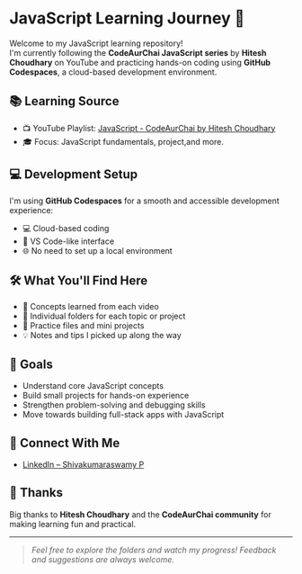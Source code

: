 # JavaScript Learning Journey 🚀

Welcome to my JavaScript learning repository!  
I'm currently following the **CodeAurChai JavaScript series** by **Hitesh Choudhary** on YouTube and practicing hands-on coding using **GitHub Codespaces**, a cloud-based development environment.

## 📚 Learning Source

- 📺 YouTube Playlist: [JavaScript - CodeAurChai by Hitesh Choudhary](https://www.youtube.com/@HiteshChoudhary)
- 🎓 Focus: JavaScript fundamentals, project,and more.

## 💻 Development Setup

I'm using **GitHub Codespaces** for a smooth and accessible development experience:
- 💻 Cloud-based coding
- 🧩 VS Code-like interface
- 🌐 No need to set up a local environment

## 🛠️ What You'll Find Here

- 🧠 Concepts learned from each video
- 📁 Individual folders for each topic or project
- 🧪 Practice files and mini projects
- 💡 Notes and tips I picked up along the way

## 📌 Goals

- Understand core JavaScript concepts
- Build small projects for hands-on experience
- Strengthen problem-solving and debugging skills
- Move towards building full-stack apps with JavaScript
## 🔗 Connect With Me

- [LinkedIn – Shivakumaraswamy P](https://www.linkedin.com/in/shivakumaraswamyp)
## 🙌 Thanks

Big thanks to **Hitesh Choudhary** and the **CodeAurChai community** for making learning fun and practical.

---

> _Feel free to explore the folders and watch my progress! Feedback and suggestions are always welcome._

